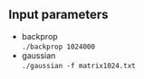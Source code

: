 ## Input parameters

- backprop <br/>
  `./backprop 1024000`
- gaussian <br/>
  `./gaussian -f matrix1024.txt`